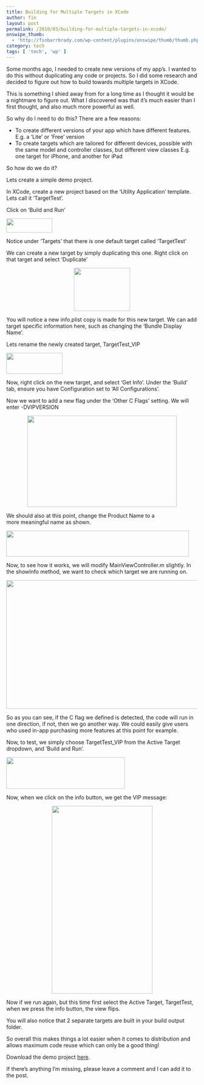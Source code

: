 ```yaml
---
title: Building for Multiple Targets in XCode
author: fin
layout: post
permalink: /2010/03/building-for-multiple-targets-in-xcode/
onswipe_thumb:
  - 'http://finbarrbrady.com/wp-content/plugins/onswipe/thumb/thumb.php?src=http://finbarrbrady.com/wp-content/uploads/2010/03/Screen-shot-2010-03-18-at-23.38.12.png&amp;w=600&amp;h=800&amp;zc=1&amp;q=75&amp;f=0'
category: tech
tags: [ 'tech', 'wp' ]
---
```

Some months ago, I needed to create new versions of my app&#8217;s. I wanted to do this without duplicating any code or projects. <!--more-->So I did some research and decided to figure out how to build towards multiple targets in XCode.

This is something I shied away from for a long time as I thought it would be a nightmare to figure out. What I discovered was that it&#8217;s much easier than I first thought, and also much more powerful as well.

So why do I need to do this? There are a few reasons:

  * To create different versions of your app which have different features. E.g. a &#8216;Lite&#8217; or &#8216;Free&#8217; version
  * To create targets which are tailored for different devices, possible with the same model and controller classes, but different view classes E.g. one target for iPhone, and another for iPad

So how do we do it?

Lets create a simple demo project.

In XCode, create a new project based on the &#8216;Utility Application&#8217; template. Lets call it &#8216;TargetTest&#8217;.

Click on &#8216;Build and Run&#8217;

<img class="aligncenter size-full wp-image-61" title="Target1" src="http://finbarrbrady.com/wp-content/uploads/2010/03/Screen-shot-2010-03-18-at-23.12.24.png" alt="" width="121" height="37" />

Notice under &#8216;Targets&#8217; that there is one default target called &#8216;TargetTest&#8217;

We can create a new target by simply duplicating this one. Right click on that target and select &#8216;Duplicate&#8217;

<p style="text-align: center;">
  <img class="size-full wp-image-63 aligncenter" title="Duplicate Targets" src="http://finbarrbrady.com/wp-content/uploads/2010/03/Screen-shot-2010-03-18-at-23.15.15.png" alt="" width="148" height="113" />
</p>

<p style="text-align: left;">
  You will notice a new info.plist copy is made for this new target. We can add target specific information here, such as changing the &#8216;Bundle Display Name&#8217;.
</p>

<p style="text-align: left;">
  Lets rename the newly created target, TargetTest_VIP
</p>

<p style="text-align: left;">
  <img class="aligncenter size-full wp-image-65" title="Rename Target" src="http://finbarrbrady.com/wp-content/uploads/2010/03/Screen-shot-2010-03-18-at-23.24.17.png" alt="" width="148" height="55" />
</p>

<p style="text-align: left;">
  Now, right click on the new target, and select &#8216;Get Info&#8217;. Under the &#8216;Build&#8217; tab, ensure you have Configuration set to &#8216;All Configurations&#8217;.
</p>

<p style="text-align: left;">
  Now we want to add a new flag under the &#8216;Other C Flags&#8217; setting. We will enter -DVIPVERSION
</p>

<p style="text-align: center;">
  <img class="size-full wp-image-66 aligncenter" title="Other C Flags" src="http://finbarrbrady.com/wp-content/uploads/2010/03/Screen-shot-2010-03-18-at-23.27.27.png" alt="" width="394" height="240" />
</p>

<p style="text-align: left;">
  We should also at this point, change the Product Name to a more meaningful name as shown.
</p>

<p style="text-align: left;">
  <img class="aligncenter size-full wp-image-67" title="Target Name" src="http://finbarrbrady.com/wp-content/uploads/2010/03/Screen-shot-2010-03-18-at-23.29.31.png" alt="" width="481" height="68" />
</p>

<p style="text-align: left;">
  Now, to see how it works, we will modify MainViewController.m slightly. In the showInfo method, we want to check which target we are running on.
</p>

<p style="text-align: left;">
  <img class="aligncenter size-full wp-image-68" title="Target ifdef" src="http://finbarrbrady.com/wp-content/uploads/2010/03/Screen-shot-2010-03-18-at-23.31.44.png" alt="" width="633" height="338" />
</p>

<p style="text-align: left;">
  So as you can see, if the C flag we defined is detected, the code will run in one direction, if not, then we go another way. We could easily give users who used in-app purchasing more features at this point for example.
</p>

<p style="text-align: left;">
  Now, to test, we simply choose TargetTest_VIP from the Active Target dropdown, and &#8216;Build and Run&#8217;.
</p>

<p style="text-align: left;">
  <img class="aligncenter size-full wp-image-69" title="Active Target" src="http://finbarrbrady.com/wp-content/uploads/2010/03/Screen-shot-2010-03-18-at-23.35.58.png" alt="" width="312" height="83" />
</p>

<p style="text-align: left;">
  Now, when we click on the info button, we get the VIP message:
</p>

<p style="text-align: center;">
  <img class="aligncenter size-full wp-image-70" title="VIP" src="http://finbarrbrady.com/wp-content/uploads/2010/03/Screen-shot-2010-03-18-at-23.38.12.png" alt="" width="265" height="493" />
</p>

<p style="text-align: left;">
  <p style="text-align: left;">
    Now if we run again, but this time first select the Active Target, TargetTest, when we press the info button, the view flips.
  </p>

  <p style="text-align: left;">
    You will also notice that 2 separate targets are built in your build output folder.
  </p>

  <p style="text-align: left;">
    So overall this makes things a lot easier when it comes to distribution and allows maximum code reuse which can only be a good thing!
  </p>

  <p style="text-align: left;">
    Download the demo project <a href="http://finbarrbrady.com/files/demos/TargetTestDemo.zip">here</a>.
  </p>

  <p style="text-align: left;">
    If there&#8217;s anything I&#8217;m missing, please leave a comment and I can add it to the post.
  </p>

  <p style="text-align: left;">
